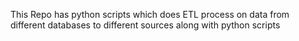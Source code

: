 
This Repo has python scripts which does ETL process on data from different databases to different sources along with python scripts

